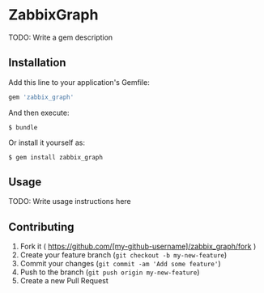 # ZabbixGraph

TODO: Write a gem description

## Installation

Add this line to your application's Gemfile:

```ruby
gem 'zabbix_graph'
```

And then execute:

    $ bundle

Or install it yourself as:

    $ gem install zabbix_graph

## Usage

TODO: Write usage instructions here

## Contributing

1. Fork it ( https://github.com/[my-github-username]/zabbix_graph/fork )
2. Create your feature branch (`git checkout -b my-new-feature`)
3. Commit your changes (`git commit -am 'Add some feature'`)
4. Push to the branch (`git push origin my-new-feature`)
5. Create a new Pull Request
